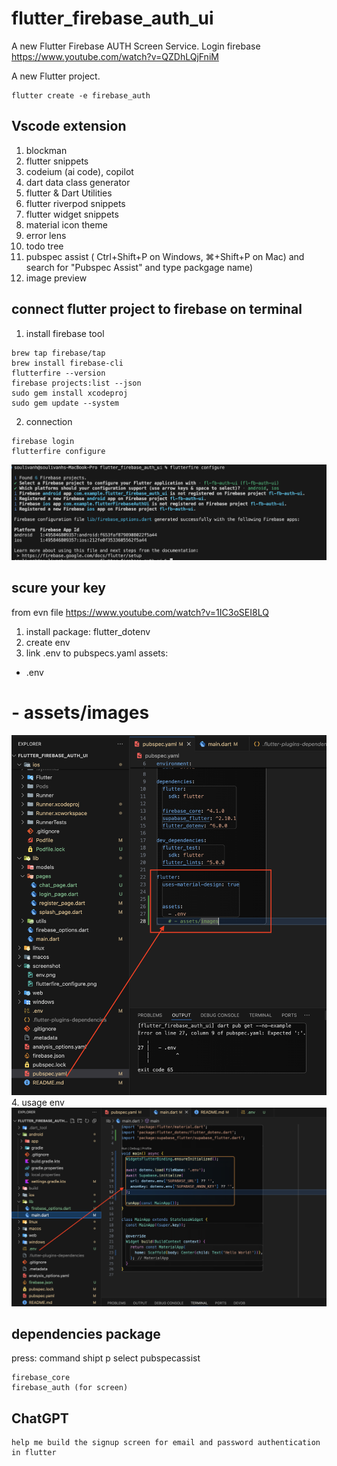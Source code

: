 # flutter_firebase_auth_ui

A new Flutter Firebase AUTH Screen Service. 
Login firebase
https://www.youtube.com/watch?v=QZDhLQjFniM

A new Flutter project.
```
flutter create -e firebase_auth
```
## Vscode extension
1. blockman
2. flutter snippets
3. codeium (ai code), copilot
4. dart data class generator
5. flutter & Dart Utilities
6. flutter riverpod snippets
7. flutter widget snippets
8. material icon theme
9. error lens
10. todo tree
11. pubspec assist ( Ctrl+Shift+P on Windows, ⌘+Shift+P on Mac) and search for "Pubspec Assist" and type packgage name)
12. image preview

## connect flutter project to firebase on terminal

1. install firebase tool
```
brew tap firebase/tap
brew install firebase-cli
flutterfire --version
firebase projects:list --json
sudo gem install xcodeproj
sudo gem update --system
```
2. connection
```
firebase login
flutterfire configure
```
<img src="screenshot/flutterfire_configure.png">

## scure your key
from evn file
https://www.youtube.com/watch?v=1IC3oSEI8LQ
1. install package: flutter_dotenv
2. create env
3. link .env to pubspecs.yaml
assets:
  - .env
  # - assets/images
  <img src="screenshot/import_env_assets.png">
4. usage env
<img src="screenshot/env.png">

## dependencies package
press: command shipt p
select pubspecassist
```
firebase_core
firebase_auth (for screen)
```
## ChatGPT
```
help me build the signup screen for email and password authentication in flutter
```